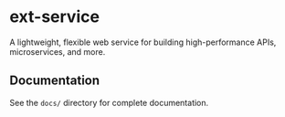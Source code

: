 # ext-service

A lightweight, flexible web service for building high-performance APIs, microservices, and more.

## Documentation

See the `docs/` directory for complete documentation.
